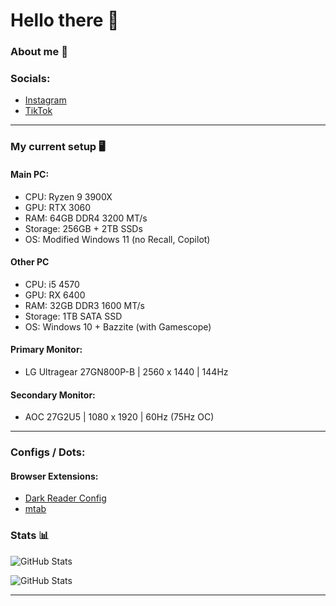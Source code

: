 # Hello there 👋

### About me 👤

### Socials: 
- [Instagram](https://www.instagram.com/_henri.161)
- [TikTok](https://www.tiktok.com/@_mcxt)
___
### My current setup 🖥️

#### Main PC:
- CPU: Ryzen 9 3900X
- GPU: RTX 3060
- RAM: 64GB DDR4 3200 MT/s
- Storage: 256GB + 2TB SSDs
- OS: Modified Windows 11 (no Recall, Copilot)

#### Other PC
- CPU: i5 4570
- GPU: RX 6400
- RAM: 32GB DDR3 1600 MT/s
- Storage: 1TB SATA SSD
- OS: Windows 10 + Bazzite (with Gamescope)

#### Primary Monitor:
- LG Ultragear 27GN800P-B | 2560 x 1440 | 144Hz
#### Secondary Monitor:
- AOC 27G2U5 | 1080 x 1920 | 60Hz (75Hz OC)
___
### Configs / Dots:

#### Browser Extensions:
- [Dark Reader Config](configs/BrowserExtensions/DarkReader)
- [mtab](configs/BrowserExtensions/mtab)

### Stats 📊

![GitHub Stats](https://github-readme-stats.vercel.app/api?username=NoobieDevX&theme=nord&show_icons=true&hide_border=true&count_private=true)

![GitHub Stats](https://github-readme-stats.vercel.app/api/top-langs/?username=NoobieDevX&theme=nord&show_icons=true&hide_border=true&layout=compact)

___
